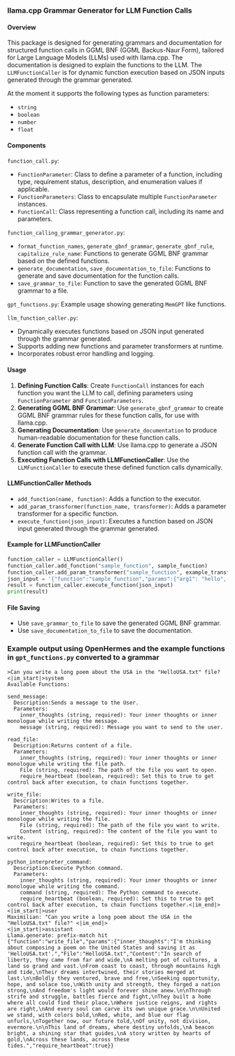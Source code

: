 ### llama.cpp Grammar Generator for LLM Function Calls

#### Overview
This package is designed for generating grammars and documentation for structured function calls in GGML BNF (GGML Backus-Naur Form), tailored for Large Language Models (LLMs) used with llama.cpp. The documentation is designed to explain the functions to the LLM. The `LLMFunctionCaller` is for dynamic function execution based on JSON inputs generated through the grammar generated.

At the moment it supports the following types as function parameters:

- `string`
- `boolean`
- `number`
- `float`

#### Components
`function_call.py`:
- `FunctionParameter`: Class to define a parameter of a function, including type, requirement status, description, and enumeration values if applicable.
- `FunctionParameters`: Class to encapsulate multiple `FunctionParameter` instances.
- `FunctionCall`: Class representing a function call, including its name and parameters.

`function_calling_grammar_generator.py`:
- `format_function_names`, `generate_gbnf_grammar`, `generate_gbnf_rule`, `capitalize_rule_name`: Functions to generate GGML BNF grammar based on the defined functions.
- `generate_documentation`, `save_documentation_to_file`: Functions to generate and save documentation for the function calls.
- `save_grammar_to_file`: Function to save the generated GGML BNF grammar to a file.

`gpt_functions.py`:
Example usage showing generating `MemGPT` like functions.

`llm_function_caller.py`:
- Dynamically executes functions based on JSON input generated through the grammar generated.
- Supports adding new functions and parameter transformers at runtime.
- Incorporates robust error handling and logging.

#### Usage
1. **Defining Function Calls**: Create `FunctionCall` instances for each function you want the LLM to call, defining parameters using `FunctionParameter` and `FunctionParameters`.
2. **Generating GGML BNF Grammar**: Use `generate_gbnf_grammar` to create GGML BNF grammar rules for these function calls, for use with llama.cpp.
3. **Generating Documentation**: Use `generate_documentation` to produce human-readable documentation for these function calls.
4. **Generate Function Call with LLM**: Use llama.cpp to generate a JSON function call with the grammar.
5. **Executing Function Calls with LLMFunctionCaller**: Use the `LLMFunctionCaller` to execute these defined function calls dynamically.

#### LLMFunctionCaller Methods
- `add_function(name, function)`: Adds a function to the executor.
- `add_param_transformer(function_name, transformer)`: Adds a parameter transformer for a specific function.
- `execute_function(json_input)`: Executes a function based on JSON input generated through the grammar generated.

#### Example for LLMFunctionCaller
```python
function_caller = LLMFunctionCaller()
function_caller.add_function("sample_function", sample_function)
function_caller.add_param_transformer("sample_function", example_transformer)
json_input = '{"function":"sample_function","params":{"arg1": "hello", "arg2": "world"}}'
result = function_caller.execute_function(json_input)
print(result)
```

#### File Saving
- Use `save_grammar_to_file` to save the generated GGML BNF grammar.
- Use `save_documentation_to_file` to save the documentation.

### Example output using OpenHermes and the example functions in `gpt_functions.py` converted to a grammar


````text
>Can you write a long poem about the USA in the "HelloUSA.txt" file?
<|im_start|>system
Available Functions:

send_message:
  Description:Sends a message to the User.
  Parameters:
    inner_thoughts (string, required): Your inner thoughts or inner monologue while writing the message.
    message (string, required): Message you want to send to the user.

read_file:
  Description:Returns content of a file.
  Parameters:
    inner_thoughts (string, required): Your inner thoughts or inner monologue while writing the file path.
    File (string, required): The path of the file you want to open.
    require_heartbeat (boolean, required): Set this to true to get control back after execution, to chain functions together.

write_file:
  Description:Writes to a file.
  Parameters:
    inner_thoughts (string, required): Your inner thoughts or inner monologue while writing the file.
    File (string, required): The path of the file you want to write.
    Content (string, required): The content of the file you want to write.
    require_heartbeat (boolean, required): Set this to true to get control back after execution, to chain functions together.

python_interpreter_command:
  Description:Execute Python command.
  Parameters:
    inner_thoughts (string, required): Your inner thoughts or inner monologue while writing the command.
    command (string, required): The Python command to execute.
    require_heartbeat (boolean, required): Set this to true to get control back after execution, to chain functions together.<|im_end|>
<|im_start|>user
Maximilian: "Can you write a long poem about the USA in the "HelloUSA.txt" file?" <|im_end|>
<|im_start|>assistant
Llama.generate: prefix-match hit
{"function":"write_file","params":{"inner_thoughts":"I'm thinking about composing a poem on the United States and saving it as 'HelloUSA.txt'.","File":"HelloUSA.txt","Content":"In search of liberty, they came from far and wide,\nA melting pot of cultures, a land so grand and vast.\nFrom coast to coast, through mountains high and tide,\nTheir dreams intertwined, their stories merged at last.\n\nBoldly they ventured, brave and free,\nSeeking opportunity, hope, and solace too,\nWith unity and strength, they forged a nation strong,\nAnd freedom's light would forever shine anew.\n\nThrough strife and struggle, battles fierce and fight,\nThey built a home where all could find their place,\nWhere justice reigns, and rights are right,\nAnd every soul can carve its own unique grace.\n\nUnited we stand, with colors bold,\nRed, white, and blue our flag unfurls,\nTogether now, our future told,\nOf unity, not division, evermore.\n\nThis land of dreams, where destiny unfolds,\nA beacon bright, a shining star that guides,\nA story written by hearts of gold,\nAcross these lands, across these tides.","require_heartbeat":true}}
````